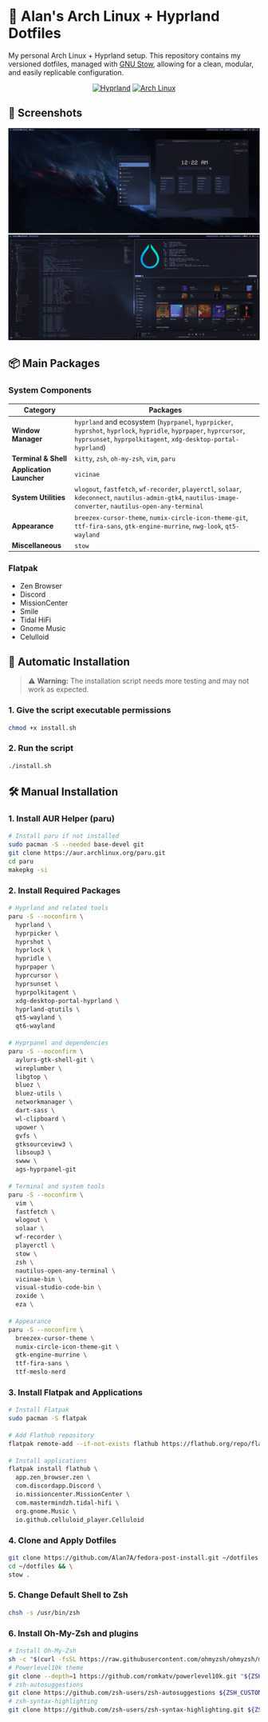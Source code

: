 # 🌟 Alan's Arch Linux + Hyprland Dotfiles

My personal Arch Linux + Hyprland setup. This repository contains my versioned dotfiles, managed with [GNU Stow](https://www.gnu.org/software/stow/), allowing for a clean, modular, and easily replicable configuration.

<div align="center">

[![Hyprland](https://img.shields.io/badge/WM-Hyprland-blue)](https://github.com/hyprwm/Hyprland)
[![Arch Linux](https://img.shields.io/badge/OS-Arch_Linux-blue)](https://archlinux.org/)

</div>

## 📸 Screenshots


<div align="center">
  <img src="misc/previews/screenshot1.png" alt="Desktop Preview 1"/>
  <img src="misc/previews/screenshot2.png" alt="Desktop Preview 2"/>
</div>

## 📦 Main Packages

### System Components

| Category | Packages |
|----------|----------|
| **Window Manager** | `hyprland` and ecosystem (`hyprpanel`, `hyprpicker`, `hyprshot`, `hyprlock`, `hypridle`, `hyprpaper`, `hyprcursor`, `hyprsunset`, `hyprpolkitagent`, `xdg-desktop-portal-hyprland`) |
| **Terminal & Shell** | `kitty`, `zsh`, `oh-my-zsh`, `vim`, `paru` |
| **Application Launcher** | `vicinae` |
| **System Utilities** | `wlogout`, `fastfetch`, `wf-recorder`, `playerctl`, `solaar`, `kdeconnect`, `nautilus-admin-gtk4`, `nautilus-image-converter`, `nautilus-open-any-terminal`  |
| **Appearance** | `breezex-cursor-theme`, `numix-circle-icon-theme-git`, `ttf-fira-sans`, `gtk-engine-murrine`, `nwg-look`, `qt5-wayland`  |
| **Miscellaneous** | `stow` |    

### Flatpak

- Zen Browser
- Discord
- MissionCenter
- Smile
- Tidal HiFi
- Gnome Music
- Celulloid

## 🚀 Automatic Installation

> ⚠️ **Warning:** The installation script needs more testing and may not work as expected.

### 1. Give the script executable permissions
```sh
chmod +x install.sh
```
### 2. Run the script
```sh
./install.sh
```

## 🛠️ Manual Installation

### 1. Install AUR Helper (paru)

```sh
# Install paru if not installed
sudo pacman -S --needed base-devel git
git clone https://aur.archlinux.org/paru.git
cd paru
makepkg -si
```

### 2. Install Required Packages

```sh
# Hyprland and related tools
paru -S --noconfirm \
  hyprland \
  hyprpicker \
  hyprshot \
  hyprlock \
  hypridle \
  hyprpaper \
  hyprcursor \
  hyprsunset \
  hyprpolkitagent \
  xdg-desktop-portal-hyprland \
  hyprland-qtutils \
  qt5-wayland \
  qt6-wayland

# Hyprpanel and dependencies
paru -S --noconfirm \
  aylurs-gtk-shell-git \
  wireplumber \
  libgtop \
  bluez \
  bluez-utils \
  networkmanager \
  dart-sass \
  wl-clipboard \
  upower \
  gvfs \
  gtksourceview3 \
  libsoup3 \
  swww \
  ags-hyprpanel-git

# Terminal and system tools
paru -S --noconfirm \
  vim \
  fastfetch \
  wlogout \
  solaar \
  wf-recorder \
  playerctl \
  stow \
  zsh \
  nautilus-open-any-terminal \
  vicinae-bin \
  visual-studio-code-bin \
  zoxide \
  eza \

# Appearance
paru -S --noconfirm \
  breezex-cursor-theme \
  numix-circle-icon-theme-git \
  gtk-engine-murrine \
  ttf-fira-sans \
  ttf-meslo-nerd
```

### 3. Install Flatpak and Applications

```sh
# Install Flatpak
sudo pacman -S flatpak

# Add Flathub repository
flatpak remote-add --if-not-exists flathub https://flathub.org/repo/flathub.flatpakrepo

# Install applications
flatpak install flathub \
  app.zen_browser.zen \
  com.discordapp.Discord \
  io.missioncenter.MissionCenter \
  com.mastermindzh.tidal-hifi \
  org.gnome.Music \
  io.github.celluloid_player.Celluloid
```

### 4. Clone and Apply Dotfiles

```sh
git clone https://github.com/Alan7A/fedora-post-install.git ~/dotfiles && \
cd ~/dotfiles && \
stow .
```


### 5. Change Default Shell to Zsh

```sh
chsh -s /usr/bin/zsh
```

### 6. Install Oh-My-Zsh and plugins

```sh
# Install Oh-My-Zsh
sh -c "$(curl -fsSL https://raw.githubusercontent.com/ohmyzsh/ohmyzsh/master/tools/install.sh)"
# Powerlevel10k theme
git clone --depth=1 https://github.com/romkatv/powerlevel10k.git "${ZSH_CUSTOM:-$HOME/.oh-my-zsh/custom}/themes/powerlevel10k"
# zsh-autosuggestions
git clone https://github.com/zsh-users/zsh-autosuggestions ${ZSH_CUSTOM:-~/.oh-my-zsh/custom}/plugins/zsh-autosuggestions
# zsh-syntax-highlighting
git clone https://github.com/zsh-users/zsh-syntax-highlighting.git ${ZSH_CUSTOM:-~/.oh-my-zsh/custom}/plugins/zsh-syntax-highlighting
```
